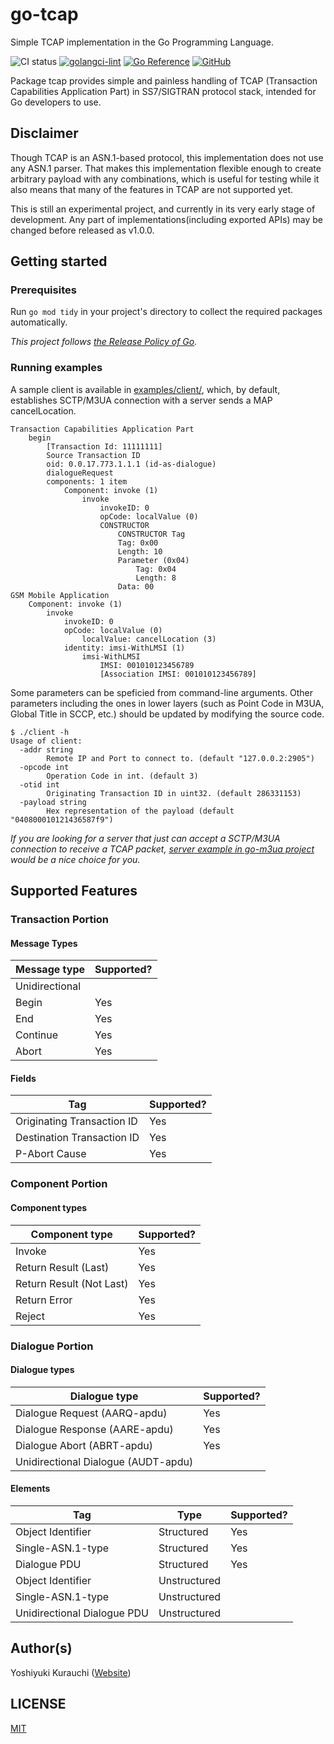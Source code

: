 # go-tcap

Simple TCAP implementation in the Go Programming Language.

![CI status](https://github.com/wmnsk/go-tcap/actions/workflows/go.yml/badge.svg)
[![golangci-lint](https://github.com/wmnsk/go-tcap/actions/workflows/golangci-lint.yml/badge.svg)](https://github.com/wmnsk/go-tcap/actions/workflows/golangci-lint.yml)
[![Go Reference](https://pkg.go.dev/badge/github.com/wmnsk/go-tcap.svg)](https://pkg.go.dev/github.com/wmnsk/go-tcap)
[![GitHub](https://img.shields.io/github/license/mashape/apistatus.svg)](https://github.com/wmnsk/go-tcap/blob/master/LICENSE)

Package tcap provides simple and painless handling of TCAP (Transaction Capabilities Application Part) in SS7/SIGTRAN protocol stack, intended for Go developers to use.

## Disclaimer

Though TCAP is an ASN.1-based protocol, this implementation does not use any ASN.1 parser. That makes this implementation flexible enough to create arbitrary payload with any combinations, which is useful for testing while it also means that many of the features in TCAP are not supported yet.

This is still an experimental project, and currently in its very early stage of development. Any part of implementations(including exported APIs) may be changed before released as v1.0.0.

## Getting started

### Prerequisites

Run `go mod tidy` in your project's directory to collect the required packages automatically.

_This project follows [the Release Policy of Go](https://golang.org/doc/devel/release.html#policy)._

### Running examples

A sample client is available in [examples/client/](./examples/client/), which, by default, establishes SCTP/M3UA connection with a server sends a MAP cancelLocation.

```
Transaction Capabilities Application Part
    begin
        [Transaction Id: 11111111]
        Source Transaction ID
        oid: 0.0.17.773.1.1.1 (id-as-dialogue)
        dialogueRequest
        components: 1 item
            Component: invoke (1)
                invoke
                    invokeID: 0
                    opCode: localValue (0)
                    CONSTRUCTOR
                        CONSTRUCTOR Tag
                        Tag: 0x00
                        Length: 10
                        Parameter (0x04)
                            Tag: 0x04
                            Length: 8
                        Data: 00
GSM Mobile Application
    Component: invoke (1)
        invoke
            invokeID: 0
            opCode: localValue (0)
                localValue: cancelLocation (3)
            identity: imsi-WithLMSI (1)
                imsi-WithLMSI
                    IMSI: 001010123456789
                    [Association IMSI: 001010123456789]
```

Some parameters can be speficied from command-line arguments. Other parameters including the ones in lower layers (such as Point Code in M3UA, Global Title in SCCP, etc.) should be updated by modifying the source code.

```
$ ./client -h
Usage of client:
  -addr string
        Remote IP and Port to connect to. (default "127.0.0.2:2905")
  -opcode int
        Operation Code in int. (default 3)
  -otid int
        Originating Transaction ID in uint32. (default 286331153)
  -payload string
        Hex representation of the payload (default "040800010121436587f9")
```

_If you are looking for a server that just can accept a SCTP/M3UA connection to receive a TCAP packet, [server example in go-m3ua project](https://github.com/wmnsk/go-m3ua/blob/master/examples/server/m3ua-server.go) would be a nice choice for you._

## Supported Features

### Transaction Portion

#### Message Types

| Message type   | Supported? |
|----------------|------------|
| Unidirectional |            |
| Begin          | Yes        |
| End            | Yes        |
| Continue       | Yes        |
| Abort          | Yes        |

#### Fields

| Tag                        | Supported? |
|----------------------------|------------|
| Originating Transaction ID | Yes        |
| Destination Transaction ID | Yes        |
| P-Abort Cause              | Yes        |

### Component Portion

#### Component types

| Component type           | Supported? |
|--------------------------|------------|
| Invoke                   | Yes        |
| Return Result (Last)     | Yes        |
| Return Result (Not Last) | Yes        |
| Return Error             | Yes        |
| Reject                   | Yes        |


### Dialogue Portion

#### Dialogue types

| Dialogue type                       | Supported? |
|-------------------------------------|------------|
| Dialogue Request (AARQ-apdu)        | Yes        |
| Dialogue Response (AARE-apdu)       | Yes        |
| Dialogue Abort (ABRT-apdu)          | Yes        |
| Unidirectional Dialogue (AUDT-apdu) |            |

#### Elements 

| Tag                         | Type         | Supported? |
|-----------------------------|--------------|------------|
| Object Identifier           | Structured   | Yes        |
| Single-ASN.1-type           | Structured   | Yes        |
| Dialogue PDU                | Structured   | Yes        |
| Object Identifier           | Unstructured |            |
| Single-ASN.1-type           | Unstructured |            |
| Unidirectional Dialogue PDU | Unstructured |            |


## Author(s)

Yoshiyuki Kurauchi ([Website](https://wmnsk.com/))

## LICENSE

[MIT](https://github.com/wmnsk/go-tcap/blob/master/LICENSE)
